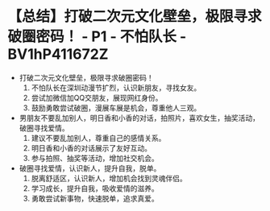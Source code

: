 # 【总结】打破二次元文化壁垒，极限寻求破圈密码！ - P1 - 不怕队长 - BV1hP411672Z

-   打破二次元文化壁垒，极限寻求破圈密码！
    1.  不怕队长在深圳动漫节扩烈，认识新朋友，寻找女友。
    2.  尝试加微信加QQ交朋友，展现网红身份。
    3.  鼓励勇敢尝试破圈，漫展车展是机会，尊重他人三观。
-   男朋友不要乱加别人，明日香和小香的对话，拍照片，喜欢女生，抽奖活动，破圈寻找爱情。
    1.  建议不要乱加别人，尊重自己的感情关系。
    2.  明日香和小香的对话展示了友好互动。
    3.  参与拍照、抽奖等活动，增加社交机会。
-   破圈寻找爱情，认识新人，提升自我，脱单。
    1.  脱离舒适区，认识新人，增加机会找到灵魂伴侣。
    2.  学习成长，提升自我，吸收爱情的滋养。
    3.  勇敢尝试新事物，快速脱单，追求真爱。